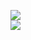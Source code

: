 [![](https://img.shields.io/badge/Made%20With-Github%20Spray-lightgrey.svg?style=for-the-badge&logo=github)](https://github.com/Annihil/github-spray#9989)  
[![](https://i.imgur.com/2DrTn0Z.gif)](https://github.com/Annihil/github-spray)